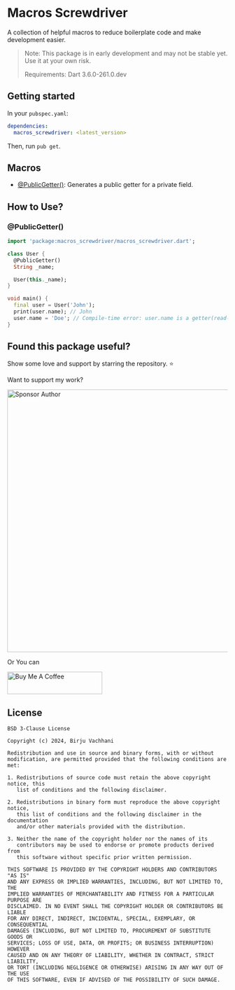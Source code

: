 # Macros Screwdriver

A collection of helpful macros to reduce boilerplate code and make development easier.

> Note: This package is in early development and may not be stable yet. Use it at your own risk.
>
> Requirements: Dart 3.6.0-261.0.dev

## Getting started

In your `pubspec.yaml`:

```yaml
dependencies:
  macros_screwdriver: <latest_version>
```

Then, run `pub get`.

## Macros

- [@PublicGetter()](lib/src/public_getter.dart): Generates a public getter for a private field.

## How to Use?

### @PublicGetter()

```dart
import 'package:macros_screwdriver/macros_screwdriver.dart';

class User {
  @PublicGetter()
  String _name;

  User(this._name);
}

void main() {
  final user = User('John');
  print(user.name); // John
  user.name = 'Doe'; // Compile-time error: user.name is a getter(read-only).
}

```

## Found this package useful?

Show some love and support by starring the repository. ⭐

Want to support my work?

<a href="https://github.com/sponsors/BirjuVachhani" target="_blank"><img src="https://raw.githubusercontent.com/BirjuVachhani/spider/main/.github/sponsor.png?raw=true" alt="Sponsor Author" style="!important;width: 600px !important;" ></a>

Or You can

<a href="https://www.buymeacoffee.com/birjuvachhani" target="_blank"><img src="https://cdn.buymeacoffee.com/buttons/default-blue.png" alt="Buy Me A Coffee" style="height: 51px !important;width: 217px !important;" ></a>

## License

```
BSD 3-Clause License

Copyright (c) 2024, Birju Vachhani

Redistribution and use in source and binary forms, with or without
modification, are permitted provided that the following conditions are met:

1. Redistributions of source code must retain the above copyright notice, this
   list of conditions and the following disclaimer.

2. Redistributions in binary form must reproduce the above copyright notice,
   this list of conditions and the following disclaimer in the documentation
   and/or other materials provided with the distribution.

3. Neither the name of the copyright holder nor the names of its
   contributors may be used to endorse or promote products derived from
   this software without specific prior written permission.

THIS SOFTWARE IS PROVIDED BY THE COPYRIGHT HOLDERS AND CONTRIBUTORS "AS IS"
AND ANY EXPRESS OR IMPLIED WARRANTIES, INCLUDING, BUT NOT LIMITED TO, THE
IMPLIED WARRANTIES OF MERCHANTABILITY AND FITNESS FOR A PARTICULAR PURPOSE ARE
DISCLAIMED. IN NO EVENT SHALL THE COPYRIGHT HOLDER OR CONTRIBUTORS BE LIABLE
FOR ANY DIRECT, INDIRECT, INCIDENTAL, SPECIAL, EXEMPLARY, OR CONSEQUENTIAL
DAMAGES (INCLUDING, BUT NOT LIMITED TO, PROCUREMENT OF SUBSTITUTE GOODS OR
SERVICES; LOSS OF USE, DATA, OR PROFITS; OR BUSINESS INTERRUPTION) HOWEVER
CAUSED AND ON ANY THEORY OF LIABILITY, WHETHER IN CONTRACT, STRICT LIABILITY,
OR TORT (INCLUDING NEGLIGENCE OR OTHERWISE) ARISING IN ANY WAY OUT OF THE USE
OF THIS SOFTWARE, EVEN IF ADVISED OF THE POSSIBILITY OF SUCH DAMAGE.
```